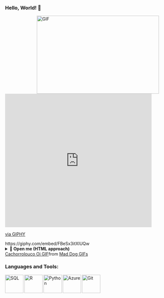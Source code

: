 ### Hello, World! 👋

 <img align="right" alt="GIF" src="https://giphy.com/embed/FBeSx3itXlUQw" width="400" height="256" />

 <iframe src="https://giphy.com/embed/FBeSx3itXlUQw" width="480" height="438" frameBorder="0" class="giphy-embed" allowFullScreen></iframe><p><a href="https://giphy.com/gifs/FBeSx3itXlUQw">via GIPHY</a></p>
https://giphy.com/embed/FBeSx3itXlUQw
 <details>
    <summary><b>🎁 Open me (HTML approach) </b></summary>
    <img src="https://giphy.com/embed/FBeSx3itXlUQw/giphy.gif"/>
</details>
 
<div class="tenor-gif-embed" data-postid="12336961" data-share-method="host" data-aspect-ratio="1.1" data-width="100%"><a href="https://tenor.com/view/mad-dog-hi-gif-12336961">Cachorrolouco Oi GIF</a>from <a href="https://tenor.com/search/mad+dog-gifs">Mad Dog GIFs</a></div> <script type="text/javascript" async src="https://tenor.com/embed.js"></script>

### Languages and Tools:

<img align="left" title="SQL" width="60px" src="https://cdn.jsdelivr.net/gh/devicons/devicon/icons/microsoftsqlserver/microsoftsqlserver-plain.svg" />        

<img align="left" title="R" width="60px" src="https://cdn.jsdelivr.net/gh/devicons/devicon/icons/rstudio/rstudio-original.svg" />          

<img align="left" title="Python" width="60px" src="https://cdn.jsdelivr.net/gh/devicons/devicon/icons/python/python-original.svg" /> 

<img align="left" title="Azure" width="60px" src="https://cdn.jsdelivr.net/gh/devicons/devicon/icons/azure/azure-original.svg" />

<img align="left" title="Git" width="60px" src="https://cdn.jsdelivr.net/gh/devicons/devicon/icons/git/git-original.svg" />
          
                   
